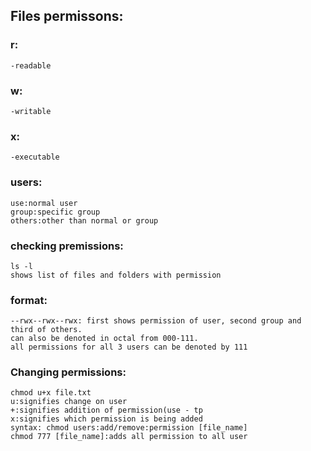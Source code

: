 ﻿
##  Files permissons: 
###  r:
    -readable
###  w:
    -writable
###  x:
    -executable
###  users:
    use:normal user
    group:specific group
    others:other than normal or group 
###  checking premissions:
    ls -l
    shows list of files and folders with permission
###  format:
    --rwx--rwx--rwx: first shows permission of user, second group and third of others.
    can also be denoted in octal from 000-111.
    all permissions for all 3 users can be denoted by 111
###  Changing permissions:
    chmod u+x file.txt
    u:signifies change on user 
    +:signifies addition of permission(use - tp
	x:signifies which permission is being added
	syntax: chmod users:add/remove:permission [file_name]
	chmod 777 [file_name]:adds all permission to all user 
